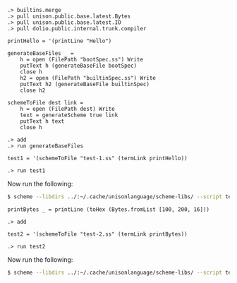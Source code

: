 
```ucm:hide
.> builtins.merge
.> pull unison.public.base.latest.Bytes
.> pull unison.public.base.latest.IO
.> pull dolio.public.internal.trunk.compiler
```

```unison
printHello = '(printLine "Hello")

generateBaseFiles _ =
	h = open (FilePath "bootSpec.ss") Write
	putText h (generateBaseFile bootSpec)
	close h
	h2 = open (FilePath "builtinSpec.ss") Write
	putText h2 (generateBaseFile builtinSpec)
	close h2

schemeToFile dest link = 
	h = open (FilePath dest) Write
	text = generateScheme true link
	putText h text
	close h
```

```ucm:hide
.> add
.> run generateBaseFiles
```

```unison
test1 = '(schemeToFile "test-1.ss" (termLink printHello))
```

```ucm
.> run test1
```

Now run the following:
```bash
$ scheme --libdirs ../:~/.cache/unisonlanguage/scheme-libs/ --script test-1.ss
```

```unison
printBytes _ = printLine (toHex (Bytes.fromList [100, 200, 16]))
```

```ucm:hide
.> add
```

```unison
test2 = '(schemeToFile "test-2.ss" (termLink printBytes))
```

```ucm
.> run test2
```

Now run the following:
```bash
$ scheme --libdirs ../:~/.cache/unisonlanguage/scheme-libs/ --script test-2.ss
```


